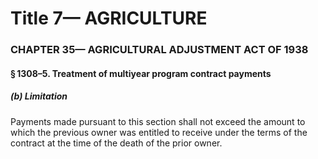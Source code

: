 
# Title 7— AGRICULTURE
### CHAPTER 35— AGRICULTURAL ADJUSTMENT ACT OF 1938
#### § 1308–5. Treatment of multiyear program contract payments
##### (b) Limitation

Payments made pursuant to this section shall not exceed the amount to which the previous owner was entitled to receive under the terms of the contract at the time of the death of the prior owner.
